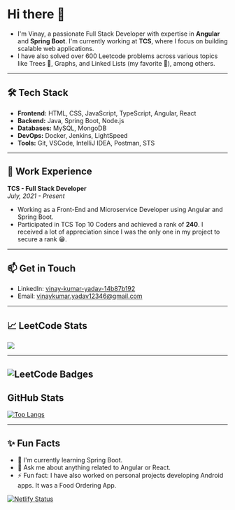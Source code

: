 # Hi there 👋

- I'm Vinay, a passionate Full Stack Developer with expertise in **Angular** and **Spring Boot**. I'm currently working at **TCS**, where I focus on building scalable web applications.
- I have also solved over 600 Leetcode problems across various topics like Trees 🌲, Graphs, and Linked Lists (my favorite 🤩), among others.

---

## 🛠️ Tech Stack

- **Frontend:** HTML, CSS, JavaScript, TypeScript, Angular, React
- **Backend:** Java, Spring Boot, Node.js
- **Databases:** MySQL, MongoDB
- **DevOps:** Docker, Jenkins, LightSpeed
- **Tools:** Git, VSCode, IntelliJ IDEA, Postman, STS

---

## 💼 Work Experience

**TCS - Full Stack Developer**  
*July, 2021 - Present*  
- Working as a Front-End and Microservice Developer using Angular and Spring Boot.
- Participated in TCS Top 10 Coders and achieved a rank of **240**. I received a lot of appreciation since I was the only one in my project to secure a rank 😁.

---

## 📫 Get in Touch

- LinkedIn: [vinay-kumar-yadav-14b87b192](https://www.linkedin.com/in/vinay-kumar-yadav-14b87b192/)
- Email: [vinaykumar.yadav12346@gmail.com](mailto:vinaykumar.yadav12346@gmail.com)

---

## 📈 LeetCode Stats

![](https://leetcard.jacoblin.cool/YadavVicky?ext=heatmap)

---
![LeetCode Badges](https://leetcode-badge-showcase.vercel.app/api?username=YadavVicky&animated=true)
---
## GitHub Stats

[![Top Langs](https://github-readme-stats.vercel.app/api/top-langs/?username=YadavVicky&layout=donut-vertical)](https://github.com/anuraghazra/github-readme-stats)

---

## ✨ Fun Facts

- 🌱 I'm currently learning Spring Boot.
- 💬 Ask me about anything related to Angular or React.
- ⚡ Fun fact: I have also worked on personal projects developing Android apps. It was a Food Ordering App.


[![Netlify Status](https://api.netlify.com/api/v1/badges/bcc9ae6b-1fc9-4413-9a0e-91994d308b2e/deploy-status)](https://app.netlify.com/sites/vinay-kumar-yadav-portfolio/deploys)
